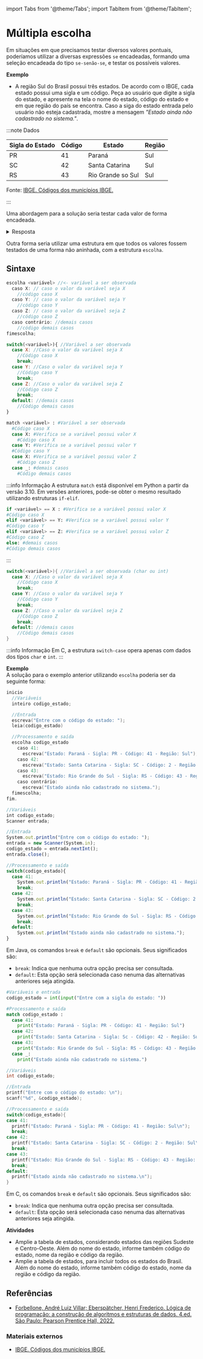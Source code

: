 import Tabs from '@theme/Tabs';
import TabItem from '@theme/TabItem';

# Múltipla escolha

Em situações em que precisamos testar diversos valores pontuais, poderíamos utilizar a diversas expressões `se` encadeadas, formando uma seleção encadeada do tipo `se-senão-se`, e testar os possíveis valores.
<!-- --- -->

**Exemplo** 
- A região Sul do Brasil possui três estados. De acordo com o IBGE, cada estado possui uma sigla e um código. Peça ao usuário que digite a sigla do estado, e apresente na tela o nome do estado,  código do estado e em que região do país se encontra. Caso a siga do estado entrada pelo usuário não esteja cadastrada, mostre a mensagem *"Estado ainda não cadastrado no sistema."*.  
<!-- --- -->

:::note Dados

|Sigla do Estado|Código|Estado            |Região|
|---------------|------|------------------|------|
|PR             |41    |Paraná            |Sul   |
|SC             |42    |Santa Catarina    |Sul   |
|RS             |43    |Rio Grande so Sul |Sul   |

Fonte: [IBGE. Códigos dos municípios IBGE.](https://www.ibge.gov.br/explica/codigos-dos-municipios.php)

:::

<!-- --- -->


Uma abordagem para a solução seria testar cada valor de forma encadeada.

<details>
  <summary>Resposta</summary>
<Tabs groupId='language'>

  <TabItem value="pseudocodigo" label="Pseudocódigo">

  ```c
  inicio
  //Variáveis
  inteiro codigo_estado;

  //Entrada
  escreva("Entre com o código do estado: ");
  leia(codigo_estado)

  //Processamento e saída
  se (codigo_estado == 41): //<- Verifica se o estado é Paraná
  então
    início
      escreva("Estado: Paraná - Sigla: PR - Código: 41 - Região: Sul");
    fim;
  senão
    se (codigo_estado == 42): //<- Verifica se o estado é Santa Catarina
    então
      início
        escreva("Estado: Santa Catarina - Sigla: SC - Código: 2 - Região: Sul");
      fim;
    senão
      se (codigo_estado == 43): //<- Verifica se o estado é Paraná
      então
        início
          escreva("Estado: Rio Grande do Sul - Sigla: RS - Código: 43 - Região: Sul");
        fim;
      senão //<- Não restou outra opção
        início
          escreva("Estado ainda não cadastrado no sistema.")
        fim.
  fimse;
fim.
  ```

  </TabItem>
  
  <TabItem value="java" label="Java">

  ```javascript
//Variáveis
int codigo_estado;
Scanner entrada;

//Entrada
System.out.println("Entre com o código do estado: ");
entrada = new Scanner(System.in);
codigo_estado = entrada.nextInt();
entrada.close();

//Processamento e saída
if (codigo_estado == 41 ) //<- Verifica se o estado é Paraná
{
  System.out.println("Estado: Paraná - Sigla: PR - Código: 41 - Região: Sul");
}
else
{
  if (codigo_estado == 42) //<- Verifica se o estado é Santa Catarina
  {
    System.out.println("Estado: Santa Catarina - Sigla: SC - Código: 2 - Região: Sul");
  }
  else
    if (codigo_estado == 43) //<- Verifica se o estado é Paraná
    {
      System.out.println("Estado: Rio Grande do Sul - Sigla: RS - Código: 43 - Região: Sul");
    }
    else //<- Não restou outra opção
    {
      System.out.println("Estado ainda não cadastrado no sistema.");
    }
}
  ```

  </TabItem>
  <TabItem value="python" label="Python">

  ```python
  #Variáveis e entrada
  codigo_estado = int(input("Entre com a sigla do estado: "))

  #Processamento e saída
  if codigo_estado == 41: #<- Verifica se o estado é Paraná
      print("Estado: Paraná - Sigla: PR - Código: 41 - Região: Sul")
  else:
    if codigo_estado == 42: #<- Verifica se o estado é Santa Catarina
        print("Estado: Santa Catarina - Sigla: Sc - Código: 42 - Região: Sul")
    else:
      if codigo_estado == 43: #<- Verifica se o estado é Rio Grande do Sul
          print("Estado: Rio Grande do Sul - Sigla: RS - Código: 43 - Região: Sul")
      else: #<- Não restou outra opção
          print("Estado ainda não cadastrado no sistema.")
  ```

  </TabItem>
  <TabItem value="c" label="C">

  ```c
//Variáveis
int codigo_estado;

//Entrada
printf("Entre com o código do estado: ");
scanf("%d", &codigo_estado);

//Processamento e saída
if (codigo_estado == 41 ) //<- Verifica se o estado é Paraná
{
  printf("Estado: Paraná - Sigla: PR - Código: 41 - Região: Sul");
}
else
{
  if (codigo_estado == 42) //<- Verifica se o estado é Santa Catarina
  {
    printf("Estado: Santa Catarina - Sigla: SC - Código: 2 - Região: Sul");
  }
  else
    if (codigo_estado == 43) //<- Verifica se o estado é Paraná
    {
      printf("Estado: Rio Grande do Sul - Sigla: RS - Código: 43 - Região: Sul");
    }
    else //<- Não restou outra opção
    {
      printf("Estado ainda não cadastrado no sistema.");
    }
}
  ```

  </TabItem>
</Tabs>


</details>

<!-- --- -->

Outra forma seria utilizar uma estrutura em que todos os valores fossem testados de uma forma não aninhada, com a estrutura `escolha`.

<!-- --- -->

## Sintaxe

<Tabs groupId='language'>
  <TabItem value="pseudocodigo" label="Pseudocódigo" default>

  ```c
  escolha <variável> //<- variável a ser observada
    caso X: // caso o valor da variável seja X
      //código caso X
    caso Y: // caso o valor da variável seja Y
      //código caso Y
    caso Z: // caso o valor da variável seja Z
      //código caso Z
    caso contrário: //demais casos
      //código demais casos 
  fimescolha;
  ```

  </TabItem>
  <TabItem value="java" label="Java">

  ```js
  switch(<variável>){ //Variável a ser observada
    case X: //Caso o valor da variável seja X
      //Código caso X
      break;
    case Y: //Caso o valor da variável seja Y
      //Código caso Y
      break;
    case Z: //Caso o valor da variável seja Z
      //Código caso Z
      break;
    default: //demais casos
      //Código demais casos
  }
  ```

  </TabItem>
  <TabItem value="python" label="Python">

  ```python
  match <variável> : #Variável a ser observada
    #Código caso X
    case X: #Verifica se a variável possui valor X
      #Código caso X
    case Y: #Verifica se a variável possui valor Y
    #Código caso Y
    case X: #Verifica se a variável possui valor Z
      #Código caso Z
    case _: #demais casos
      #Código demais casos
  ```

:::info Informação
A estrutura `match` está disponível em Python a partir da versão 3.10. Em versões anteriores, pode-se obter o mesmo resultado utilizando estruturas `if-elif`.

  ```python
if <variável> == X : #Verifica se a variável possui valor X
  #Código caso X
elif <variável> == Y: #Verifica se a variável possui valor Y
  #Código caso Y
elif <variável> == Z: #Verifica se a variável possui valor Z
  #Código caso Z
else: #demais casos
  #Código demais casos
```

:::

  </TabItem>
  <TabItem value="c" label="C">

  ```c
  switch(<variável>){ //Variável a ser observada (char ou int)
    case X: //Caso o valor da variável seja X
      //Código caso X
      break;
    case Y: //Caso o valor da variável seja Y
      //Código caso Y
      break;
    case Z: //Caso o valor da variável seja Z
      //Código caso Z
      break;
    default: //demais casos
      //Código demais casos
  }
  ```

:::info Informação
Em C, a estrutura `switch-case` opera apenas com dados dos tipos `char` e `int`.
:::

  </TabItem>
</Tabs>

<!-- --- -->

**Exemplo**  
A solução para o exemplo anterior utilizando `escolha` poderia ser da seguinte forma:

<!-- <details>
  <summary>Resposta</summary> -->
<Tabs groupId='language'>

  <TabItem value="pseudocodigo" label="Pseudocódigo" default>

```c
inicio
  //Variáveis
  inteiro codigo_estado;

  //Entrada
  escreva("Entre com o código do estado: ");
  leia(codigo_estado)

  //Processamento e saída
  escolha codigo_estado
    caso 41:
      escreva("Estado: Paraná - Sigla: PR - Código: 41 - Região: Sul");
    caso 42:
      escreva("Estado: Santa Catarina - Sigla: SC - Código: 2 - Região: Sul");
    caso 43:
      escreva("Estado: Rio Grande do Sul - Sigla: RS - Código: 43 - Região: Sul");
    caso contrário:
      escreva("Estado ainda não cadastrado no sistema.");
  fimescolha;
fim.
```

  </TabItem>
  
  <TabItem value="java" label="Java">

```javascript
//Variáveis
int codigo_estado;
Scanner entrada;

//Entrada
System.out.println("Entre com o código do estado: ");
entrada = new Scanner(System.in);
codigo_estado = entrada.nextInt();
entrada.close();

//Processamento e saída
switch(codigo_estado){
  case 41:
    System.out.println("Estado: Paraná - Sigla: PR - Código: 41 - Região: Sul");
    break;
  case 42:
    System.out.println("Estado: Santa Catarina - Sigla: SC - Código: 2 - Região: Sul");
    break;
  case 43:
    System.out.println("Estado: Rio Grande do Sul - Sigla: RS - Código: 43 - Região: Sul");
    break;
  default:
    System.out.println("Estado ainda não cadastrado no sistema.");
}
```

  Em Java, os comandos `break` e `default` são opcionais. Seus significados são:  


  -  `break`: Indica que nenhuma outra opção precisa ser consultada.  
  -  `default`: Esta opção será selecionada caso nenuma das alternativas anteriores seja atingida.  


  </TabItem>
  <TabItem value="python" label="Python">

```python
#Variáveis e entrada
codigo_estado = int(input("Entre com a sigla do estado: "))

#Processamento e saída
match codigo_estado :
  case 41: 
    print("Estado: Paraná - Sigla: PR - Código: 41 - Região: Sul")
  case 42: 
    print("Estado: Santa Catarina - Sigla: Sc - Código: 42 - Região: Sul")
  case 43: 
    print("Estado: Rio Grande do Sul - Sigla: RS - Código: 43 - Região: Sul")
  case _: 
    print("Estado ainda não cadastrado no sistema.")
```

  </TabItem>
  <TabItem value="c" label="C">

  ```c
  //Variáveis
int codigo_estado;

//Entrada
printf("Entre com o código do estado: \n");
scanf("%d", &codigo_estado);

//Processamento e saída
switch(codigo_estado){
  case 41:
    printf("Estado: Paraná - Sigla: PR - Código: 41 - Região: Sul\n");
    break;
  case 42:
    printf("Estado: Santa Catarina - Sigla: SC - Código: 2 - Região: Sul\n");
    break;
  case 43:
    printf("Estado: Rio Grande do Sul - Sigla: RS - Código: 43 - Região: Sul\n");
    break;
  default:
    printf("Estado ainda não cadastrado no sistema.\n");
}
  ```

  Em C, os comandos `break` e `default` são opcionais. Seus significados são:  


  -  `break`: Indica que nenhuma outra opção precisa ser consultada.  
  -  `default`: Esta opção será selecionada caso nenuma das alternativas anteriores seja atingida.  


  </TabItem>
</Tabs>

<!-- --- -->

**Atividades**  
- Amplie a tabela de estados, considerando estados das regiões Sudeste e Centro-Oeste. Além do nome do estado, informe também código do estado, nome da região e código da região.  
- Amplie a tabela de estados, para incluir todos os estados do Brasil. Além do nome do estado, informe também código do estado, nome da região e código da região.  

<!-- --- -->

## Referências
- [Forbellone, André Luiz Villar; Eberspätcher, Henri Frederico. Lógica de programação: a construção de algoritmos e estruturas de dados. 4.ed. São Paulo: Pearson Prentice Hall, 2022.](https://plataforma.bvirtual.com.br/Leitor/Publicacao/323/pdf/)

### Materiais externos
- [IBGE. Códigos dos municípios IBGE.](https://www.ibge.gov.br/explica/codigos-dos-municipios.php)

